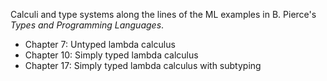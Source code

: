 Calculi and type systems along the lines of the ML examples in
B. Pierce's _Types and Programming Languages_. 

 * Chapter 7: Untyped lambda calculus
 * Chapter 10: Simply typed lambda calculus
 * Chapter 17: Simply typed lambda calculus with subtyping
